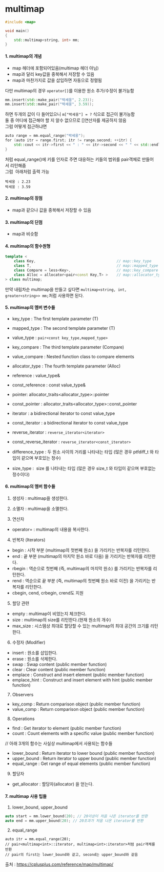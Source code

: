 # multimap

```C++
#include <map>

void main()
{
    std::multimap<string, int> mm;
}
```

#### 1. multimap의 개념
- map 헤더에 포함되어있음(multimap 헤더 아님)
- map과 달리 key값을 중복해서 저장할 수 있음
- map과 마찬가지로 값을 삽입하면 자동으로 정렬됨

다만 multimap의 경우 `operator[]`를 이용한 원소 추가/수정이 불가능함  
```C++
mm.insert(std::make_pair("박세웅", 2.23));  
mm.insert(std::make_pair("박세웅", 3.59));  
```
하면 두개의 값이 다 들어있으니 `m["박세웅"] = ?` 식으로 접근이 불가능함  
둘 중 어디에 접근해야 할 지 알수 없으므로 \[\]연산자를 제공하지 않음  
그럼 어떻게 접근하냐면  
```C++
auto range = mm.equal_range("박세웅");  
for (auto itr = range.first; itr != range.second; ++itr) {
	std::cout << itr->first << " : " << itr->second << " " << std::endl;  
}
```
처럼 equal_range()에 키를 인자로 주면 대응하는 키들의 범위를 pair객체로 만들어서 리턴해줌  
그럼  아래처럼 출력 가능  
```
박세웅 : 2.23  
박세웅 : 3.59  
```

#### 2. multimap의 장점
- map과 같으나 값을 중복해서 저장할 수 있음

#### 3. multimap의 단점
- map과 비슷함

#### 4. multimap의 함수원형
```C++
template < 
	class Key,                                     // map::key_type           
	class T,                                       // map::mapped_type           
	class Compare = less<Key>,                     // map::key_compare           
	class Alloc = allocator<pair<const Key,T> >    // map::allocator_type           
> class multimap;
```
만약 내림차순 multimap을 만들고 싶다면 `multimap<string, int, greater<string>> mm;`처럼 사용하면 된다.

#### 5. multimap의 멤버 변수들
- key_type : The first template parameter (T)	
- mapped_type : The second template parameter (T)
- value_type : `pair<const key_type,mapped_type>`

- key_compare : The third template parameter (Compare)
- value_compare : Nested function class to compare elements
- allocator_type : The fourth template parameter (Alloc)

- reference : value_type&	
- const_reference : const value_type&	

- pointer: 	allocator_traits<allocator_type>::pointer
- const_pointer : allocator_traits<allocator_type>::const_pointer

- iterator : a bidirectional iterator to const value_type
- const_iterator : a bidirectional iterator to const value_type
- reverse_iterator : 	`reverse_iterator<iterator>`
- const_reverse_iterator : `reverse_iterator<const_iterator>`

- difference_type : 두 원소 사이의 거리를 나타내는 타입 (많은 경우 ptfdiff_t 와 타입이 같으며 부호있는 정수)
- size_type :  size 를 나타내는 타입 (많은 경우 size_t 와 타입이 같으며 부호없는 정수이다)

#### 6. multimap의 멤버 함수들
1) 생성자 : multimap을 생성한다.
2) 소멸자 : multimap을 소멸한다.

3) 연산자
- operator= : multimap의 내용을 복사한다.

4) 반복자 (Iterators)
- begin : 시작 부분 (multimap의 첫번째 원소) 을 가리키는 반복자를 리턴한다.
- end : 끝 부분 (multimap의 마지막 원소 바로 다음) 을 가리키는 반복자를 리턴한다.
- rbegin : 역순으로 첫번째 (즉, multimap의 마지막 원소) 를 가리키는 반복자를 리턴한다.
- rend : 역순으로 끝 부분 (즉, multimap의 첫번째 원소 바로 이전) 을 가리키는 반복자를 리턴한다.
- cbegin, cend, crbegin, crend도 지원

5) 할당 관련
- empty : multimap이 비었는지 체크한다.
- size	: multimap의 size를 리턴한다.(현재 원소의 개수)
- max_size : 시스템상 최대로 할당할 수 있는 multimap의 최대 공간의 크기를 리턴한다.

6) 수정자 (Modifier)
- insert : 원소를 삽입한다.
- erase :  원소를 삭제한다.
- swap : Swap content (public member function)
- clear : Clear content (public member function)
- emplace : Construct and insert element (public member function)
- emplace_hint : Construct and insert element with hint (public member function)

7) Observers
- key_comp : Return comparison object (public member function)
- value_comp : Return comparison object (public member function)

8) Operations
- find	: Get iterator to element (public member function)
- count : Count elements with a specific value (public member function)

// 아래 3개의 함수는 사실상 multimap에서 사용되는 함수들
- lower_bound	: Return iterator to lower bound (public member function)
- upper_bound : Return iterator to upper bound (public member function)
- equal_range : Get range of equal elements (public member function)

9) 할당자
- get_allocator : 할당자(allocator) 을 얻는다.

#### 7. multimap 사용 팁들
1) lower_bound, upper_bound
```C++
auto start = mm.lower_bound(20); // 20이상이 처음 나온 iterator를 반환
auto end = mm.upper_bound(20); // 20초과가 처음 나온 iterator를 반환
```

2) equal_range
```
auto itr = mm.equal_range(20); 
// pair<multimap<int>::iterator, multimap<int>:iterator>처럼 pair객체를 반환
// pair의 first는 lower_bound와 같고, second는 upper_bound와 같음
```



출처 : https://cplusplus.com/reference/map/multimap/